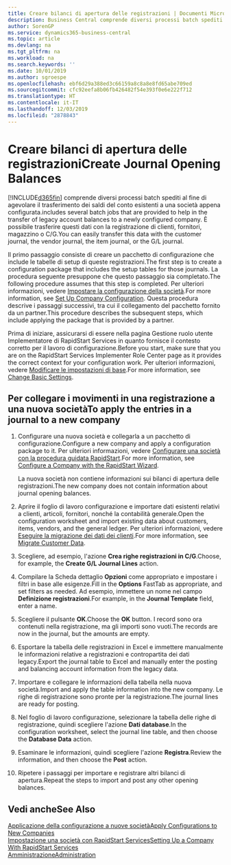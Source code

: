 ```yaml
---
title: Creare bilanci di apertura delle registrazioni | Documenti Microsoft
description: Business Central comprende diversi processi batch spediti al fine di agevolare il trasferimento dei saldi del conto esistenti a una società appena configurata. È possibile trasferire facilmente questi dati con le registrazioni.
author: SorenGP
ms.service: dynamics365-business-central
ms.topic: article
ms.devlang: na
ms.tgt_pltfrm: na
ms.workload: na
ms.search.keywords: ''
ms.date: 10/01/2019
ms.author: sgroespe
ms.openlocfilehash: ebf6d29a388ed3c66159a8c8a8e8fd65abe709ed
ms.sourcegitcommit: cfc92eefa8b06fb426482f54e393f0e6e222f712
ms.translationtype: HT
ms.contentlocale: it-IT
ms.lasthandoff: 12/03/2019
ms.locfileid: "2878843"
---
```

# <a name="create-journal-opening-balances"></a><span data-ttu-id="5babe-104">Creare bilanci di apertura delle registrazioni</span><span class="sxs-lookup"><span data-stu-id="5babe-104">Create Journal Opening Balances</span></span>
[!INCLUDE[d365fin](includes/d365fin_md.md)] <span data-ttu-id="5babe-105">comprende diversi processi batch spediti al fine di agevolare il trasferimento dei saldi del conto esistenti a una società appena configurata.</span><span class="sxs-lookup"><span data-stu-id="5babe-105">includes several batch jobs that are provided to help in the transfer of legacy account balances to a newly configured company.</span></span> <span data-ttu-id="5babe-106">È possibile trasferire questi dati con la registrazione di clienti, fornitori, magazzino o C/G.</span><span class="sxs-lookup"><span data-stu-id="5babe-106">You can easily transfer this data with the customer journal, the vendor journal, the item journal, or the G/L journal.</span></span>

<span data-ttu-id="5babe-107">Il primo passaggio consiste di creare un pacchetto di configurazione che include le tabelle di setup di queste registrazioni.</span><span class="sxs-lookup"><span data-stu-id="5babe-107">The first step is to create a configuration package that includes the setup tables for those journals.</span></span> <span data-ttu-id="5babe-108">La procedura seguente presuppone che questo passaggio sia completato.</span><span class="sxs-lookup"><span data-stu-id="5babe-108">The following procedure assumes that this step is completed.</span></span> <span data-ttu-id="5babe-109">Per ulteriori informazioni, vedere [Impostare la configurazione della società](admin-set-up-company-configuration.md).</span><span class="sxs-lookup"><span data-stu-id="5babe-109">For more information, see [Set Up Company Configuration](admin-set-up-company-configuration.md).</span></span> <span data-ttu-id="5babe-110">Questa procedura descrive i passaggi successivi, tra cui il collegamento del pacchetto fornito da un partner.</span><span class="sxs-lookup"><span data-stu-id="5babe-110">This procedure describes the subsequent steps, which include applying the package that is provided by a partner.</span></span>  

<span data-ttu-id="5babe-111">Prima di iniziare, assicurarsi di essere nella pagina Gestione ruolo utente Implementatore di RapidStart Services in quanto fornisce il contesto corretto per il lavoro di configurazione.</span><span class="sxs-lookup"><span data-stu-id="5babe-111">Before you start, make sure that you are on the RapidStart Services Implementer Role Center page as it provides the correct context for your configuration work.</span></span> <span data-ttu-id="5babe-112">Per ulteriori informazioni, vedere [Modificare le impostazioni di base](ui-change-basic-settings.md).</span><span class="sxs-lookup"><span data-stu-id="5babe-112">For more information, see [Change Basic Settings](ui-change-basic-settings.md).</span></span>

## <a name="to-apply-the-entries-in-a-journal-to-a-new-company"></a><span data-ttu-id="5babe-113">Per collegare i movimenti in una registrazione a una nuova società</span><span class="sxs-lookup"><span data-stu-id="5babe-113">To apply the entries in a journal to a new company</span></span>  
1. <span data-ttu-id="5babe-114">Configurare una nuova società e collegarla a un pacchetto di configurazione.</span><span class="sxs-lookup"><span data-stu-id="5babe-114">Configure a new company and apply a configuration package to it.</span></span> <span data-ttu-id="5babe-115">Per ulteriori informazioni, vedere [Configurare una società con la procedura guidata RapidStart](admin-how-to-configure-a-company-with-the-rapidstart-wizard.md).</span><span class="sxs-lookup"><span data-stu-id="5babe-115">For more information, see [Configure a Company with the RapidStart Wizard](admin-how-to-configure-a-company-with-the-rapidstart-wizard.md).</span></span>  

    <span data-ttu-id="5babe-116">La nuova società non contiene informazioni sui bilanci di apertura delle registrazioni.</span><span class="sxs-lookup"><span data-stu-id="5babe-116">The new company does not contain information about journal opening balances.</span></span>  

2. <span data-ttu-id="5babe-117">Aprire il foglio di lavoro configurazione e importare dati esistenti relativi a clienti, articoli, fornitori, nonché la contabilità generale.</span><span class="sxs-lookup"><span data-stu-id="5babe-117">Open the configuration worksheet and import existing data about customers, items, vendors, and the general ledger.</span></span> <span data-ttu-id="5babe-118">Per ulteriori informazioni, vedere [Eseguire la migrazione dei dati dei clienti](admin-migrate-customer-data.md).</span><span class="sxs-lookup"><span data-stu-id="5babe-118">For more information, see [Migrate Customer Data](admin-migrate-customer-data.md).</span></span>  
3. <span data-ttu-id="5babe-119">Scegliere, ad esempio, l'azione **Crea righe registrazioni in C/G**.</span><span class="sxs-lookup"><span data-stu-id="5babe-119">Choose, for example, the **Create G/L Journal Lines** action.</span></span>  
4. <span data-ttu-id="5babe-120">Compilare la Scheda dettaglio **Opzioni** come appropriato e impostare i filtri in base alle esigenze.</span><span class="sxs-lookup"><span data-stu-id="5babe-120">Fill in the **Options** FastTab as appropriate, and set filters as needed.</span></span> <span data-ttu-id="5babe-121">Ad esempio, immettere un nome nel campo **Definizione registrazioni**.</span><span class="sxs-lookup"><span data-stu-id="5babe-121">For example, in the **Journal Template** field, enter a name.</span></span>  
5. <span data-ttu-id="5babe-122">Scegliere il pulsante **OK**.</span><span class="sxs-lookup"><span data-stu-id="5babe-122">Choose the **OK** button.</span></span> <span data-ttu-id="5babe-123">I record sono ora contenuti nella registrazione, ma gli importi sono vuoti.</span><span class="sxs-lookup"><span data-stu-id="5babe-123">The records are now in the journal, but the amounts are empty.</span></span>  
6. <span data-ttu-id="5babe-124">Esportare la tabella delle registrazioni in Excel e immettere manualmente le informazioni relative a registrazioni e contropartita dei dati legacy.</span><span class="sxs-lookup"><span data-stu-id="5babe-124">Export the journal table to Excel and manually enter the posting and balancing account information from the legacy data.</span></span>
7. <span data-ttu-id="5babe-125">Importare e collegare le informazioni della tabella nella nuova società.</span><span class="sxs-lookup"><span data-stu-id="5babe-125">Import and apply the table information into the new company.</span></span> <span data-ttu-id="5babe-126">Le righe di registrazione sono pronte per la registrazione.</span><span class="sxs-lookup"><span data-stu-id="5babe-126">The journal lines are ready for posting.</span></span>  
8. <span data-ttu-id="5babe-127">Nel foglio di lavoro configurazione, selezionare la tabella delle righe di registrazione, quindi scegliere l'azione **Dati database**.</span><span class="sxs-lookup"><span data-stu-id="5babe-127">In the configuration worksheet, select the journal line table, and then choose the **Database Data** action.</span></span>  
9. <span data-ttu-id="5babe-128">Esaminare le informazioni, quindi scegliere l'azione **Registra**.</span><span class="sxs-lookup"><span data-stu-id="5babe-128">Review the information, and then choose the **Post** action.</span></span>  
10. <span data-ttu-id="5babe-129">Ripetere i passaggi per importare e registrare altri bilanci di apertura.</span><span class="sxs-lookup"><span data-stu-id="5babe-129">Repeat the steps to import and post any other opening balances.</span></span>  

## <a name="see-also"></a><span data-ttu-id="5babe-130">Vedi anche</span><span class="sxs-lookup"><span data-stu-id="5babe-130">See Also</span></span>  
[<span data-ttu-id="5babe-131">Applicazione della configurazione a nuove società</span><span class="sxs-lookup"><span data-stu-id="5babe-131">Apply Configurations to New Companies</span></span>](admin-apply-configuration-to-new-companies.md)  
[<span data-ttu-id="5babe-132">Impostazione una società con RapidStart Services</span><span class="sxs-lookup"><span data-stu-id="5babe-132">Setting Up a Company With RapidStart Services</span></span>](admin-set-up-a-company-with-rapidstart.md)  
[<span data-ttu-id="5babe-133">Amministrazione</span><span class="sxs-lookup"><span data-stu-id="5babe-133">Administration</span></span>](admin-setup-and-administration.md)
